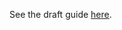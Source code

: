 See the draft guide [here](https://github.com/alparslanavci/kubernetes-wan-through-contour/blob/master/doc/modules/ROOT/pages/index.adoc).
